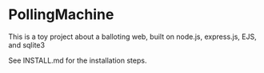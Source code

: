 PollingMachine
==============

This is a toy project about a balloting web, built on node.js, express.js, EJS, and sqlite3

See INSTALL.md for the installation steps.
